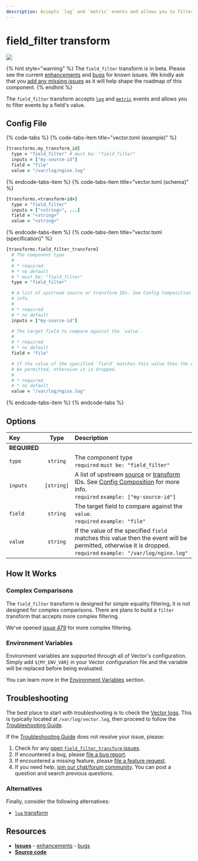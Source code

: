 ```yaml
---
description: Accepts `log` and `metric` events and allows you to filter events by a field's value.
---
```


<!--
     THIS FILE IS AUTOOGENERATED!

     To make changes please edit the template located at:

     scripts/generate/templates/docs/usage/configuration/transforms/field_filter.md.erb
-->

# field_filter transform

![][images.field_filter_transform]

{% hint style="warning" %}
The `field_filter` transform is in beta. Please see the current
[enhancements][url.field_filter_transform_enhancements] and
[bugs][url.field_filter_transform_bugs] for known issues.
We kindly ask that you [add any missing issues][url.new_field_filter_transform_issue]
as it will help shape the roadmap of this component.
{% endhint %}

The `field_filter` transform accepts [`log`][docs.log_event] and [`metric`][docs.metric_event] events and allows you to filter events by a field's value.

## Config File

{% code-tabs %}
{% code-tabs-item title="vector.toml (example)" %}
```coffeescript
[transforms.my_transform_id]
  type = "field_filter" # must be: "field_filter"
  inputs = ["my-source-id"]
  field = "file"
  value = "/var/log/nginx.log"
```
{% endcode-tabs-item %}
{% code-tabs-item title="vector.toml (schema)" %}
```coffeescript
[transforms.<transform-id>]
  type = "field_filter"
  inputs = ["<string>", ...]
  field = "<string>"
  value = "<string>"
```
{% endcode-tabs-item %}
{% code-tabs-item title="vector.toml (specification)" %}
```coffeescript
[transforms.field_filter_transform]
  # The component type
  # 
  # * required
  # * no default
  # * must be: "field_filter"
  type = "field_filter"

  # A list of upstream source or transform IDs. See Config Composition for more
  # info.
  # 
  # * required
  # * no default
  inputs = ["my-source-id"]

  # The target field to compare against the `value`.
  # 
  # * required
  # * no default
  field = "file"

  # If the value of the specified `field` matches this value then the event will
  # be permitted, otherwise it is dropped.
  # 
  # * required
  # * no default
  value = "/var/log/nginx.log"
```
{% endcode-tabs-item %}
{% endcode-tabs %}

## Options

| Key  | Type  | Description |
|:-----|:-----:|:------------|
| **REQUIRED** | | |
| `type` | `string` | The component type<br />`required` `must be: "field_filter"` |
| `inputs` | `[string]` | A list of upstream [source][docs.sources] or [transform][docs.transforms] IDs. See [Config Composition][docs.config_composition] for more info.<br />`required` `example: ["my-source-id"]` |
| `field` | `string` | The target field to compare against the `value`.<br />`required` `example: "file"` |
| `value` | `string` | If the value of the specified `field` matches this value then the event will be permitted, otherwise it is dropped.<br />`required` `example: "/var/log/nginx.log"` |

## How It Works

### Complex Comparisons

The `field_filter` transform is designed for simple equality filtering, it is
not designed for complex comparisons. There are plans to build a `filter`
transform that accepts more complex filtering.

We've opened [issue 479][url.issue_479] for more complex filtering.

### Environment Variables

Environment variables are supported through all of Vector's configuration.
Simply add `${MY_ENV_VAR}` in your Vector configuration file and the variable
will be replaced before being evaluated.

You can learn more in the [Environment Variables][docs.configuration.environment-variables]
section.

## Troubleshooting

The best place to start with troubleshooting is to check the
[Vector logs][docs.monitoring_logs]. This is typically located at
`/var/log/vector.log`, then proceed to follow the
[Troubleshooting Guide][docs.troubleshooting].

If the [Troubleshooting Guide][docs.troubleshooting] does not resolve your
issue, please:

1. Check for any [open `field_filter_transform` issues][url.field_filter_transform_issues].
2. If encountered a bug, please [file a bug report][url.new_field_filter_transform_bug].
3. If encountered a missing feature, please [file a feature request][url.new_field_filter_transform_enhancement].
4. If you need help, [join our chat/forum community][url.vector_chat]. You can post a question and search previous questions.


### Alternatives

Finally, consider the following alternatives:

* [`lua` transform][docs.lua_transform]

## Resources

* [**Issues**][url.field_filter_transform_issues] - [enhancements][url.field_filter_transform_enhancements] - [bugs][url.field_filter_transform_bugs]
* [**Source code**][url.field_filter_transform_source]


[docs.config_composition]: ../../../usage/configuration/README.md#composition
[docs.configuration.environment-variables]: ../../../usage/configuration#environment-variables
[docs.log_event]: ../../../about/data-model/log.md
[docs.lua_transform]: ../../../usage/configuration/transforms/lua.md
[docs.metric_event]: ../../../about/data-model/metric.md
[docs.monitoring_logs]: ../../../usage/administration/monitoring.md#logs
[docs.sources]: ../../../usage/configuration/sources
[docs.transforms]: ../../../usage/configuration/transforms
[docs.troubleshooting]: ../../../usage/guides/troubleshooting.md
[images.field_filter_transform]: ../../../assets/field_filter-transform.svg
[url.field_filter_transform_bugs]: https://github.com/timberio/vector/issues?q=is%3Aopen+is%3Aissue+label%3A%22Transform%3A+field_filter%22+label%3A%22Type%3A+Bug%22
[url.field_filter_transform_enhancements]: https://github.com/timberio/vector/issues?q=is%3Aopen+is%3Aissue+label%3A%22Transform%3A+field_filter%22+label%3A%22Type%3A+Enhancement%22
[url.field_filter_transform_issues]: https://github.com/timberio/vector/issues?q=is%3Aopen+is%3Aissue+label%3A%22Transform%3A+field_filter%22
[url.field_filter_transform_source]: https://github.com/timberio/vector/tree/master/src/transforms/field_filter.rs
[url.issue_479]: https://github.com/timberio/vector/issues/479
[url.new_field_filter_transform_bug]: https://github.com/timberio/vector/issues/new?labels=Transform%3A+field_filter&labels=Type%3A+Bug
[url.new_field_filter_transform_enhancement]: https://github.com/timberio/vector/issues/new?labels=Transform%3A+field_filter&labels=Type%3A+Enhancement
[url.new_field_filter_transform_issue]: https://github.com/timberio/vector/issues/new?labels=Transform%3A+field_filter
[url.vector_chat]: https://chat.vector.dev
